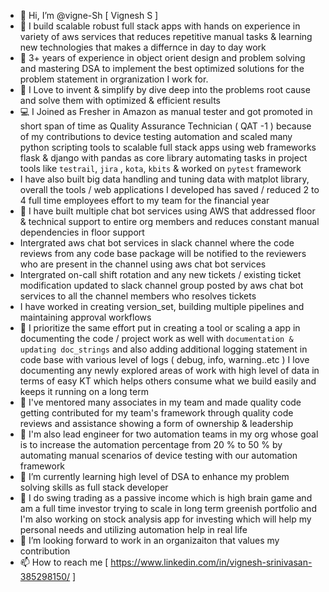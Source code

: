 - 👋 Hi, I’m @vigne-Sh [ Vignesh S ]
- 👀 I build scalable robust full stack apps
     with hands on experience in variety of aws services that reduces
     repetitive manual tasks & learning new technologies that makes
     a differnce in day to day work
- 🌱 3+ years of experience in object orient design and problem solving and
     mastering DSA to implement the best optimized solutions for the problem
     statement in orgranization I work for.
- 🐼 I Love to invent & simplify by dive deep into the
     problems root cause and solve them with optimized & efficient results
- 💻 I Joined as Fresher in Amazon as manual tester and
     got promoted in short span of time as 
     Quality Assurance Technician ( QAT -1 ) because of
     my contributions to device testing automation and
     scaled many python scripting tools to scalable
     full stack apps using web frameworks flask & django with pandas as
     core library automating tasks in project tools like `testrail`, 
     `jira` , `kota`, `kbits` & worked on `pytest` framework
-    I have also built big data handling and tuning data
     with matplot library, overall the tools / web applications I developed has
     saved / reduced 2 to 4 full time employees effort
     to my team for the financial year
- 🐬 I have built multiple chat bot services using AWS
     that addressed floor & technical support to entire org
     members and reduces constant manual dependencies in
     floor support
-    Intergrated aws chat bot services in slack channel where the
     code reviews from any code base package will be notified to the
     reviewers who are present in the channel using aws chat bot services
-    Intergrated on-call shift rotation and any new tickets / existing ticket modification updated
     to slack channel group posted by aws chat bot services to all the channel members who resolves
     tickets
-    I have worked in creating version_set, building multiple
     pipelines and maintaining approval workflows
- 🐧 I prioritize the same effort put in creating a tool or scaling
     a app in documenting the code / project work as well with
     `documentation & updating doc_strings` and also adding additional
     logging statement in code base with various level of logs ( debug, info, warning..etc )
     I love documenting any newly explored areas of work with high level of data
     in terms of easy KT which helps others 
     consume what we build easily and keeps it running
     on a long term
- 🦄 I've mentored many associates in my team and made
    quality code getting contributed for my team's framework
    through quality code reviews and assistance showing a
    form of ownership & leadership
- 🧗 I'm also lead engineer for two automation teams in
    my org whose goal is to increase the automation percentage from
    20 % to 50 % by automating manual scenarios of 
    device testing with our automation framework 
- 🌱 I’m currently learning high level of DSA to enhance my problem solving skills as full stack developer
- 🦖 I do swing trading as a passive income which is high brain game
     and am a full time investor trying to scale in long term
     greenish portfolio and I'm also working on stock analysis
     app for investing which will help my personal needs
     and utilizing automation help in real life
- 💞️ I’m looking forward to work in an organizaiton that values my contribution 
- 📫 How to reach me [ https://www.linkedin.com/in/vignesh-srinivasan-385298150/ ]

<!---
vigneSh is a ✨ special ✨ repository because its `README.md` (this file) appears on your GitHub profile.
You can click the Preview link to take a look at your changes.
--->

